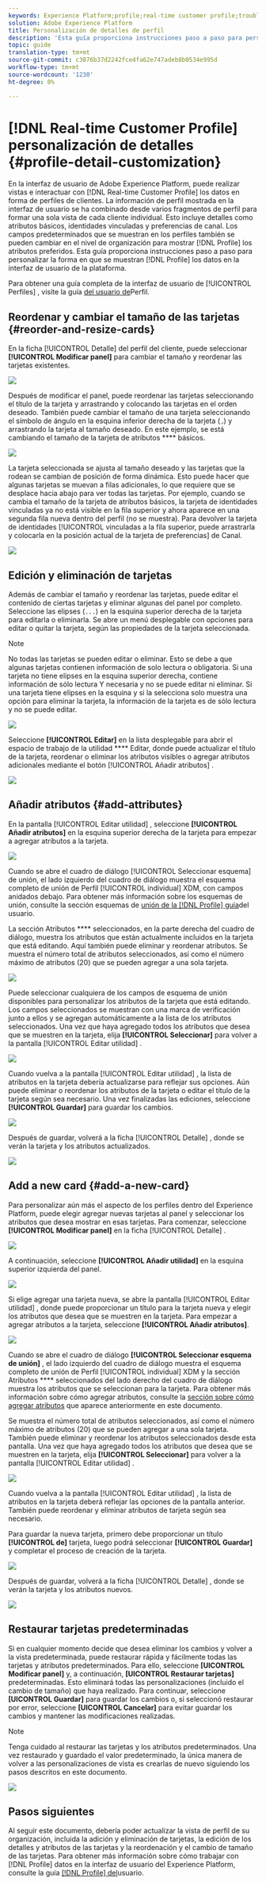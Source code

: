 ```yaml
---
keywords: Experience Platform;profile;real-time customer profile;troubleshooting;API
solution: Adobe Experience Platform
title: Personalización de detalles de perfil
description: 'Esta guía proporciona instrucciones paso a paso para personalizar la forma en que se muestran los datos de Perfil de clientes en tiempo real en la interfaz de usuario de Adobe Experience Platform. '
topic: guide
translation-type: tm+mt
source-git-commit: c3076b37d2242fce4fa62e747adeb8b0534e995d
workflow-type: tm+mt
source-wordcount: '1230'
ht-degree: 0%

---
```



# [!DNL Real-time Customer Profile] personalización de detalles {#profile-detail-customization}

En la interfaz de usuario de Adobe Experience Platform, puede realizar vistas e interactuar con [!DNL Real-time Customer Profile] los datos en forma de perfiles de clientes. La información de perfil mostrada en la interfaz de usuario se ha combinado desde varios fragmentos de perfil para formar una sola vista de cada cliente individual. Esto incluye detalles como atributos básicos, identidades vinculadas y preferencias de canal. Los campos predeterminados que se muestran en los perfiles también se pueden cambiar en el nivel de organización para mostrar [!DNL Profile] los atributos preferidos. Esta guía proporciona instrucciones paso a paso para personalizar la forma en que se muestran [!DNL Profile] los datos en la interfaz de usuario de la plataforma.

Para obtener una guía completa de la interfaz de usuario de [!UICONTROL Perfiles] , visite la guía [del usuario de](user-guide.md)Perfil.

## Reordenar y cambiar el tamaño de las tarjetas {#reorder-and-resize-cards}

En la ficha [!UICONTROL Detalle] del perfil del cliente, puede seleccionar **[!UICONTROL Modificar panel]** para cambiar el tamaño y reordenar las tarjetas existentes.

![](../images/profile-customization/profiles-modify-dashboard.png)

Después de modificar el panel, puede reordenar las tarjetas seleccionando el título de la tarjeta y arrastrando y colocando las tarjetas en el orden deseado. También puede cambiar el tamaño de una tarjeta seleccionando el símbolo de ángulo en la esquina inferior derecha de la tarjeta (`⌟`) y arrastrando la tarjeta al tamaño deseado. En este ejemplo, se está cambiando el tamaño de la tarjeta de atributos **** básicos.

![](../images/profile-customization/profiles-resize-cards.png)

La tarjeta seleccionada se ajusta al tamaño deseado y las tarjetas que la rodean se cambian de posición de forma dinámica. Esto puede hacer que algunas tarjetas se muevan a filas adicionales, lo que requiere que se desplace hacia abajo para ver todas las tarjetas. Por ejemplo, cuando se cambia el tamaño de la tarjeta de atributos  básicos, la tarjeta de identidades  vinculadas ya no está visible en la fila superior y ahora aparece en una segunda fila nueva dentro del perfil (no se muestra). Para devolver la tarjeta de identidades [!UICONTROL vinculadas a la fila superior, puede arrastrarla y colocarla en la posición actual de la tarjeta de preferencias] de  Canal.

![](../images/profile-customization/profiles-card-resized.png)

## Edición y eliminación de tarjetas

Además de cambiar el tamaño y reordenar las tarjetas, puede editar el contenido de ciertas tarjetas y eliminar algunas del panel por completo. Seleccione las elipses (`...`) en la esquina superior derecha de la tarjeta para editarla o eliminarla. Se abre un menú desplegable con opciones para editar o quitar la tarjeta, según las propiedades de la tarjeta seleccionada.

>[!NOTE]
>
>No todas las tarjetas se pueden editar o eliminar. Esto se debe a que algunas tarjetas contienen información de solo lectura o obligatoria. Si una tarjeta no tiene elipses en la esquina superior derecha, contiene información de sólo lectura Y necesaria y no se puede editar ni eliminar. Si una tarjeta tiene elipses en la esquina y si la selecciona solo muestra una opción para eliminar la tarjeta, la información de la tarjeta es de sólo lectura y no se puede editar.

![](../images/profile-customization/profiles-edit-remove-resized.png)

Seleccione **[!UICONTROL Editar]** en la lista desplegable para abrir el espacio de trabajo de la utilidad **** Editar, donde puede actualizar el título de la tarjeta, reordenar o eliminar los atributos visibles o agregar atributos adicionales mediante el botón [!UICONTROL Añadir atributos] .

![](../images/profile-customization/profiles-edit-widget-basic-attributes.png)

## Añadir atributos {#add-attributes}

En la pantalla [!UICONTROL Editar utilidad] , seleccione **[!UICONTROL Añadir atributos]** en la esquina superior derecha de la tarjeta para empezar a agregar atributos a la tarjeta.

![](../images/profile-customization/profiles-edit-widget-basic-add-attributes.png)

Cuando se abre el cuadro de diálogo [!UICONTROL Seleccionar esquema] de unión, el lado izquierdo del cuadro de diálogo muestra el esquema completo de unión de Perfil [!UICONTROL individual] XDM, con campos anidados debajo. Para obtener más información sobre los esquemas de unión, consulte la sección esquemas de [unión de la [!DNL Profile] guía](user-guide.md#union-schema)del usuario.

La sección Atributos **** seleccionados, en la parte derecha del cuadro de diálogo, muestra los atributos que están actualmente incluidos en la tarjeta que está editando. Aquí también puede eliminar y reordenar atributos. Se muestra el número total de atributos seleccionados, así como el número máximo de atributos (20) que se pueden agregar a una sola tarjeta.

![](../images/profile-customization/profiles-select-field-before.png)

Puede seleccionar cualquiera de los campos de esquema de unión disponibles para personalizar los atributos de la tarjeta que está editando. Los campos seleccionados se muestran con una marca de verificación junto a ellos y se agregan automáticamente a la lista de los atributos seleccionados. Una vez que haya agregado todos los atributos que desea que se muestren en la tarjeta, elija **[!UICONTROL Seleccionar]** para volver a la pantalla [!UICONTROL Editar utilidad] .

![](../images/profile-customization/profiles-select-field-after.png)

Cuando vuelva a la pantalla [!UICONTROL Editar utilidad] , la lista de atributos en la tarjeta debería actualizarse para reflejar sus opciones. Aún puede eliminar o reordenar los atributos de la tarjeta o editar el título de la tarjeta según sea necesario. Una vez finalizadas las ediciones, seleccione **[!UICONTROL Guardar]** para guardar los cambios.

![](../images/profile-customization/profiles-edit-widget-new-attributes.png)

Después de guardar, volverá a la ficha [!UICONTROL Detalle] , donde se verán la tarjeta y los atributos actualizados.

![](../images/profile-customization/profiles-resized-card-new-attributes.png)

## Add a new card {#add-a-new-card}

Para personalizar aún más el aspecto de los perfiles dentro del Experience Platform, puede elegir agregar nuevas tarjetas al panel y seleccionar los atributos que desea mostrar en esas tarjetas. Para comenzar, seleccione **[!UICONTROL Modificar panel]** en la ficha [!UICONTROL Detalle] .

![](../images/profile-customization/profiles-modify-dashboard.png)

A continuación, seleccione **[!UICONTROL Añadir utilidad]** en la esquina superior izquierda del panel.

![](../images/profile-customization/profiles-add-widget.png)

Si elige agregar una tarjeta nueva, se abre la pantalla [!UICONTROL Editar utilidad] , donde puede proporcionar un título para la tarjeta nueva y elegir los atributos que desea que se muestren en la tarjeta. Para empezar a agregar atributos a la tarjeta, seleccione **[!UICONTROL Añadir atributos]**.

![](../images/profile-customization/profiles-edit-new-widget.png)

Cuando se abre el cuadro de diálogo **[!UICONTROL Seleccionar esquema de unión]** , el lado izquierdo del cuadro de diálogo muestra el esquema completo de unión de Perfil [!UICONTROL individual] XDM y la sección Atributos **** seleccionados del lado derecho del cuadro de diálogo muestra los atributos que se seleccionan para la tarjeta. Para obtener más información sobre cómo agregar atributos, consulte la [sección sobre cómo agregar atributos](#add-attributes) que aparece anteriormente en este documento.

Se muestra el número total de atributos seleccionados, así como el número máximo de atributos (20) que se pueden agregar a una sola tarjeta. También puede eliminar y reordenar los atributos seleccionados desde esta pantalla. Una vez que haya agregado todos los atributos que desea que se muestren en la tarjeta, elija **[!UICONTROL Seleccionar]** para volver a la pantalla [!UICONTROL Editar utilidad] .

![](../images/profile-customization/profiles-add-fields-new-widget.png)

Cuando vuelva a la pantalla [!UICONTROL Editar utilidad] , la lista de atributos en la tarjeta deberá reflejar las opciones de la pantalla anterior. También puede reordenar y eliminar atributos de tarjeta según sea necesario.

Para guardar la nueva tarjeta, primero debe proporcionar un título **[!UICONTROL de]** tarjeta, luego podrá seleccionar **[!UICONTROL Guardar]** y completar el proceso de creación de la tarjeta.

![](../images/profile-customization/profiles-edit-new-widget-with-fields.png)

Después de guardar, volverá a la ficha [!UICONTROL Detalle] , donde se verán la tarjeta y los atributos nuevos.

![](../images/profile-customization/profiles-detail-new-widget.png)

## Restaurar tarjetas predeterminadas

Si en cualquier momento decide que desea eliminar los cambios y volver a la vista predeterminada, puede restaurar rápida y fácilmente todas las tarjetas y atributos predeterminados. Para ello, seleccione **[UICONTROL Modificar panel]** y, a continuación, **[UICONTROL Restaurar tarjetas]** predeterminadas. Esto eliminará todas las personalizaciones (incluido el cambio de tamaño) que haya realizado. Para continuar, seleccione **[UICONTROL Guardar]** para guardar los cambios o, si seleccionó restaurar por error, seleccione **[UICONTROL Cancelar]** para evitar guardar los cambios y mantener las modificaciones realizadas.

>[!NOTE]
>
>Tenga cuidado al restaurar las tarjetas y los atributos predeterminados. Una vez restaurado y guardado el valor predeterminado, la única manera de volver a las personalizaciones de vista es crearlas de nuevo siguiendo los pasos descritos en este documento.

![](../images/profile-customization/profiles-restore-default.png)

## Pasos siguientes

Al seguir este documento, debería poder actualizar la vista de perfil de su organización, incluida la adición y eliminación de tarjetas, la edición de los detalles y atributos de las tarjetas y la reordenación y el cambio de tamaño de las tarjetas. Para obtener más información sobre cómo trabajar con [!DNL Profile] datos en la interfaz de usuario del Experience Platform, consulte la guía [[!DNL Profile] del](user-guide.md)usuario.